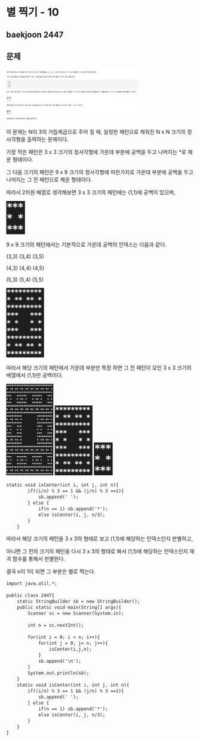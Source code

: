 # 별 찍기 - 10

## baekjoon 2447

## 문제

<img src="./images/printStar-1.png" width="70%">

이 문제는 N이 3의 거듭제곱으로 주어 질 때, 일정한 패턴으로 채워진 N x N 크기의 정사각형을 출력하는 문제이다.



가장 작은 패턴은 3 x 3 크기의 정사각형에 가운데 부분에 공백을 두고 나머지는 *로 채운 형태이다.

그 다음 크기의 패턴은 9 x 9 크기의 정사각형에 마찬가지로 가운데 부분에 공백을 두고 나머지는 그 전 패턴으로 채운 형태이다.

따라서 2차원 배열로 생각해보면 3 x 3 크기의 패턴에는 (1,1)에 공백이 있으며,

<img src="./images/printStar-2.png" width="10%">

9 x 9 크기의 패턴에서는 기본적으로 가운데 공백의 인덱스는 다음과 같다.



(3,3) (3,4) (3,5)

(4,3) (4,4) (4,5)

(5,3) (5,4) (5,5)




<img src="./images/printStar-3.png" width="20%">


따라서 해당 크기의 패턴에서 가운데 부분만 특정 하면 그 전 패턴이 모인 3 x 3 크기의 배열에서 (1,1)만 공백이다.




<img src="./images/printStar-4.png" width="25%">
<img src="./images/printStar-3.png" width="20%">
<img src="./images/printStar-2.png" width="10%">


```
static void isCenter(int i, int j, int n){ 
        if((i/n) % 3 == 1 && (j/n) % 3 ==1){
            sb.append(' ');
        } else {
            if(n == 1) sb.append('*');
            else isCenter(i, j, n/3);
        }
    }
```


따라서 해당 크기의 패턴을 3 x 3의 형태로 보고 (1,1)에 해당하는 인덱스인지 판별하고,

아니면 그 전의 크기의 패턴을 다시 3 x 3의 형태로 봐서 (1,1)에 해당하는 인덱스인지 재귀 함수를 통해서 판별한다.

결국 n이 1이 되면 그 부분은 별로 찍는다.









```
import java.util.*;

public class 2447{
    static StringBuilder sb = new StringBuilder();
    public static void main(String[] args){
        Scanner sc = new Scanner(System.in);
        
        int n = sc.nextInt();
        
        for(int i = 0; i < n; i++){
            for(int j = 0; j< n; j++){
                isCenter(i,j,n);
            }
            sb.append('\n');
        }
        System.out.println(sb);
    }
    static void isCenter(int i, int j, int n){
        if((i/n) % 3 == 1 && (j/n) % 3 ==1){
            sb.append(' ');
        } else {
            if(n == 1) sb.append('*');
            else isCenter(i, j, n/3);
        }
    }
}

```